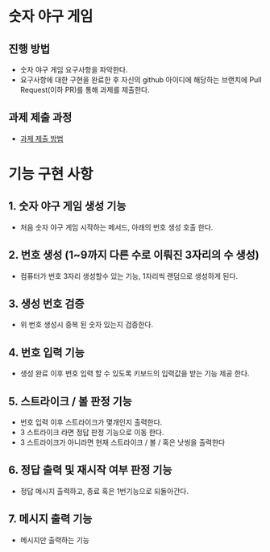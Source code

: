 # 숫자 야구 게임
## 진행 방법
* 숫자 야구 게임 요구사항을 파악한다.
* 요구사항에 대한 구현을 완료한 후 자신의 github 아이디에 해당하는 브랜치에 Pull Request(이하 PR)를 통해 과제를 제출한다.

## 과제 제출 과정
* [과제 제출 방법](https://github.com/next-step/nextstep-docs/tree/master/precourse)



# 기능 구현 사항

## 1. 숫자 야구 게임 생성 기능
- 처음 숫자 야구 게임 시작하는 메서드, 아래의 번호 생성 호출 한다. 

## 2. 번호 생성 (1~9까지 다른 수로 이뤄진 3자리의 수 생성)
- 컴퓨터가 번호 3자리 생성할수 있는 기능, 1자리씩 랜덤으로 생성하게 된다.

## 3. 생성 번호 검증
- 위 번호 생성시 중복 된 숫자 있는지 검증한다.

## 4. 번호 입력 기능
- 생성 완료 이후 번호 입력 할 수 있도록 키보드의 입력값을 받는 기능 제공 한다.

## 5. 스트라이크 / 볼 판정 기능
- 번호 입력 이후 스트라이크가 몇개인지 출력한다.
- 3 스트라이크 라면 정답 판정 기능으로 이동 한다.
- 3 스트라이크가 아니라면 현재 스트라이크 / 볼 / 혹은 낫씽을 출력한다

## 6. 정답 출력 및 재시작 여부 판정 기능
- 정답 메시지 출력하고, 종료 혹은 1번기능으로 되돌아간다.

## 7. 메시지 출력 기능
- 메시지만 출력하는 기능